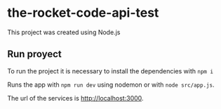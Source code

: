 # the-rocket-code-api-test

This project was created using Node.js

## Run proyect

To run the project it is necessary to install the dependencies with `npm i`

Runs the app with `npm run dev` using nodemon or with `node src/app.js`.

The url of the services is [http://localhost:3000](http://localhost:3000/).
